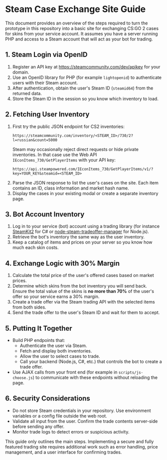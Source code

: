 # Steam Case Exchange Site Guide

This document provides an overview of the steps required to turn the prototype in this repository into a basic site for exchanging CS:GO 2 cases for skins from your service account. It assumes you have a server running PHP and access to a Steam account that will act as your bot for trading.

## 1. Steam Login via OpenID

1. Register an API key at <https://steamcommunity.com/dev/apikey> for your domain.
2. Use an OpenID library for PHP (for example `lightopenid`) to authenticate users with their Steam account.
3. After authentication, obtain the user's Steam ID (`steamid64`) from the returned data.
4. Store the Steam ID in the session so you know which inventory to load.

## 2. Fetching User Inventory

1. First try the public JSON endpoint for CS2 inventories:
   ```
   https://steamcommunity.com/inventory/<STEAM_ID>/730/2?l=russian&count=5000
   ```
   Steam may occasionally reject direct requests or hide private inventories. In that case use the Web API `IEconItems_730/GetPlayerItems` with your API key:
   ```
   https://api.steampowered.com/IEconItems_730/GetPlayerItems/v1/?key=YOUR_KEY&steamid=<STEAM_ID>
   ```
2. Parse the JSON response to list the user's cases on the site. Each item contains an ID, class information and market hash name.
3. Display the cases in your existing modal or create a separate inventory page.

## 3. Bot Account Inventory

1. Log in to your service (bot) account using a trading library (for instance [SteamKit2](https://github.com/SteamRE/SteamKit) for C# or [node-steam-tradeoffer-manager](https://github.com/DoctorMcKay/node-steam-tradeoffer-manager) for Node.js).
2. Retrieve the bot's inventory the same way as the user inventory.
3. Keep a catalog of items and prices on your server so you know how much each skin costs.

## 4. Exchange Logic with 30% Margin

1. Calculate the total price of the user's offered cases based on market prices.
2. Determine which skins from the bot inventory you will send back. Ensure the total value of the skins is **no more than 70%** of the user's offer so your service earns a 30% margin.
3. Create a trade offer via the Steam trading API with the selected items from both sides.
4. Send the trade offer to the user's Steam ID and wait for them to accept.

## 5. Putting It Together

- Build PHP endpoints that:
  - Authenticate the user via Steam.
  - Fetch and display both inventories.
  - Allow the user to select cases to trade.
  - Call your backend (Node.js, C#, etc.) that controls the bot to create a trade offer.
- Use AJAX calls from your front end (for example in `scripts/js-choose.js`) to communicate with these endpoints without reloading the page.

## 6. Security Considerations

- Do not store Steam credentials in your repository. Use environment variables or a config file outside the web root.
- Validate all input from the user. Confirm the trade contents server-side before sending any offer.
- Monitor trade logs to detect errors or suspicious activity.

This guide only outlines the main steps. Implementing a secure and fully featured trading site requires additional work such as error handling, price management, and a user interface for confirming trades.

